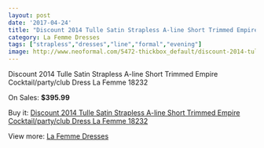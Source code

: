 ```yaml
---
layout: post
date: '2017-04-24'
title: "Discount 2014 Tulle Satin Strapless A-line Short Trimmed Empire Cocktail/party/club Dress La Femme 18232"
category: La Femme Dresses
tags: ["strapless","dresses","line","formal","evening"]
image: http://www.neoformal.com/5472-thickbox_default/discount-2014-tulle-satin-strapless-a-line-short-trimmed-empire-cocktail-party-club-dress-la-femme-18232.jpg
---
```

Discount 2014 Tulle Satin Strapless A-line Short Trimmed Empire Cocktail/party/club Dress La Femme 18232

On Sales: **$395.99**
<a href="https://www.neoformal.com/en/la-femme-dresses/1998-discount-2014-tulle-satin-strapless-a-line-short-trimmed-empire-cocktail-party-club-dress-la-femme-18232.html"><amp-img layout="responsive" width="600" height="600" src="//www.neoformal.com/5472-thickbox_default/discount-2014-tulle-satin-strapless-a-line-short-trimmed-empire-cocktail-party-club-dress-la-femme-18232.jpg" alt="Discount 2014 Tulle Satin Strapless A-line Short Trimmed Empire Cocktail/party/club Dress La Femme 18232 0" /></a>
<a href="https://www.neoformal.com/en/la-femme-dresses/1998-discount-2014-tulle-satin-strapless-a-line-short-trimmed-empire-cocktail-party-club-dress-la-femme-18232.html"><amp-img layout="responsive" width="600" height="600" src="//www.neoformal.com/5475-thickbox_default/discount-2014-tulle-satin-strapless-a-line-short-trimmed-empire-cocktail-party-club-dress-la-femme-18232.jpg" alt="Discount 2014 Tulle Satin Strapless A-line Short Trimmed Empire Cocktail/party/club Dress La Femme 18232 1" /></a>
<a href="https://www.neoformal.com/en/la-femme-dresses/1998-discount-2014-tulle-satin-strapless-a-line-short-trimmed-empire-cocktail-party-club-dress-la-femme-18232.html"><amp-img layout="responsive" width="600" height="600" src="//www.neoformal.com/5474-thickbox_default/discount-2014-tulle-satin-strapless-a-line-short-trimmed-empire-cocktail-party-club-dress-la-femme-18232.jpg" alt="Discount 2014 Tulle Satin Strapless A-line Short Trimmed Empire Cocktail/party/club Dress La Femme 18232 2" /></a>
<a href="https://www.neoformal.com/en/la-femme-dresses/1998-discount-2014-tulle-satin-strapless-a-line-short-trimmed-empire-cocktail-party-club-dress-la-femme-18232.html"><amp-img layout="responsive" width="600" height="600" src="//www.neoformal.com/5473-thickbox_default/discount-2014-tulle-satin-strapless-a-line-short-trimmed-empire-cocktail-party-club-dress-la-femme-18232.jpg" alt="Discount 2014 Tulle Satin Strapless A-line Short Trimmed Empire Cocktail/party/club Dress La Femme 18232 3" /></a>

Buy it: [Discount 2014 Tulle Satin Strapless A-line Short Trimmed Empire Cocktail/party/club Dress La Femme 18232](https://www.neoformal.com/en/la-femme-dresses/1998-discount-2014-tulle-satin-strapless-a-line-short-trimmed-empire-cocktail-party-club-dress-la-femme-18232.html "Discount 2014 Tulle Satin Strapless A-line Short Trimmed Empire Cocktail/party/club Dress La Femme 18232")

View more: [La Femme Dresses](https://www.neoformal.com/en/16-la-femme-dresses "La Femme Dresses")